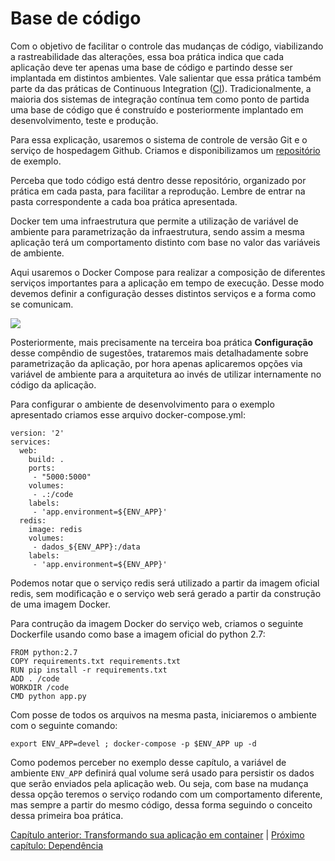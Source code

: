 #  Base de código

Com o objetivo de facilitar o controle das mudanças de código, viabilizando a rastreabilidade das alterações, essa boa prática indica que cada aplicação deve ter apenas uma base de código e partindo desse ser implantada em distintos ambientes. Vale salientar que essa prática também parte da das práticas de Continuous Integration ([CI](https://www.thoughtworks.com/continuous-integration)). Tradicionalmente, a maioria dos sistemas de integração contínua tem como ponto de partida uma base de código que é construído e posteriormente implantado em desenvolvimento, teste e produção.

Para essa explicação, usaremos o sistema de controle de versão Git e o serviço de hospedagem Github. Criamos e disponibilizamos um [repositório](https://github.com/gomex/exemplo-12factor-docker.git) de exemplo.

Perceba que todo código está dentro desse repositório, organizado por prática em cada pasta, para facilitar a reprodução. Lembre de entrar na pasta correspondente a cada boa prática apresentada.

Docker tem uma infraestrutura que permite a utilização de variável de ambiente para parametrização da infraestrutura, sendo assim a mesma aplicação terá um comportamento distinto com base no valor das variáveis de ambiente.

Aqui usaremos o Docker Compose para realizar a composição de diferentes serviços importantes para a aplicação em tempo de execução. Desse modo devemos definir a configuração desses distintos serviços e a forma como se comunicam.

![](images/basecode.png)

Posteriormente, mais precisamente na terceira boa prática **Configuração** desse compêndio de sugestões, trataremos mais detalhadamente sobre parametrização da aplicação, por hora apenas aplicaremos opções via variável de ambiente para a arquitetura ao invés de utilizar internamente no código da aplicação.

Para configurar o ambiente de desenvolvimento para o exemplo apresentado criamos esse arquivo docker-compose.yml:

```
version: '2'
services:
  web:
    build: .
    ports:
     - "5000:5000"
    volumes:
     - .:/code
    labels:
     - 'app.environment=${ENV_APP}'
  redis:
    image: redis
    volumes:
     - dados_${ENV_APP}:/data
    labels:
     - 'app.environment=${ENV_APP}'
```

Podemos notar que o serviço redis será utilizado a partir da imagem oficial
redis, sem modificação e o serviço web será gerado a partir da construção de
uma imagem Docker.

Para contrução da imagem Docker do serviço web, criamos o seguinte Dockerfile
usando como base a imagem oficial do python 2.7:

```
FROM python:2.7
COPY requirements.txt requirements.txt
RUN pip install -r requirements.txt
ADD . /code
WORKDIR /code
CMD python app.py
```

Com posse de todos os arquivos na mesma pasta, iniciaremos o ambiente com o seguinte comando:

```
export ENV_APP=devel ; docker-compose -p $ENV_APP up -d
```

Como podemos perceber no exemplo desse capítulo, a variável de ambiente `ENV_APP` definirá qual volume será usado para persistir os dados que serão enviados pela aplicação web. Ou seja, com base na mudança dessa opção teremos o serviço rodando com um comportamento diferente, mas sempre a partir do mesmo código, dessa forma seguindo o conceito dessa primeira boa prática.

[Capítulo anterior: Transformando sua aplicação em container](dockerizarando_app_todo.md) | [Próximo capítulo: Dependência](dependencia.md)